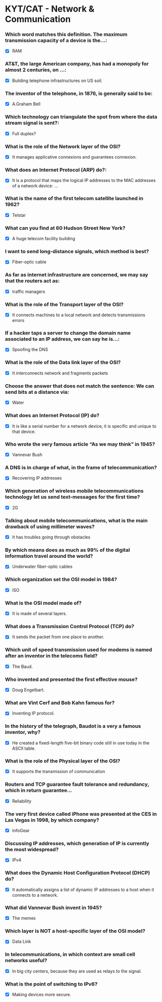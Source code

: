 # KYT/CAT - Network & Communication

### Which word matches this definition. The maximum transmission capacity of a device is the...:

- [x] RAM

### AT&T, the large American company, has had a monopoly for almost 2 centuries, on ...:

- [x] Building telephone infrastructures on US soil.

### The inventor of the telephone, in 1876, is generally said to be:

- [x] A.Graham Bell

### Which technology can triangulate the spot from where the data stream signal is sent?:

- [x] Full duplex?

### What is the role of the Network layer of the OSI?

- [x] It manages applicative connexions and guarantees connexion.

### What does an Internet Protocol (ARP) do?:

- [x] It is a protocol that maps the logical IP addresses to the MAC addresses of a network device: ...

### What is the name of the first telecom satellite launched in 1962?

- [x] Telstar

### What can you find at 60 Hudson Street New York?

- [x] A huge telecom facility building

### I want to send long-distance signals, which method is best?

- [x] Fiber-optic cable

### As far as internet infrastructure are concerned, we may say that the routers act as:

- [x] traffic managers

### What is the role of the Transport layer of the OSI?

- [x] It connects machines to a local network and detects transmissions errors

### If a hacker taps a server to change the domain name associated to an IP address, we can say he is...:

- [x] Spoofing the DNS

### What is the role of the Data link layer of the OSI?

- [x] It interconnects network and fragments packets

### Choose the answer that does not match the sentence: We can send bits at a distance via:

- [x] Water

### What does an Internet Protocol (IP) do?

- [x] It is like a serial number for a network device, it is specific and unique to that device.

### Who wrote the very famous article “As we may think” in 1945?

- [x] Vannevar Bush

### A DNS is in charge of what, in the frame of telecommunication?

- [x] Recovering IP addresses

### Which generation of wireless mobile telecommunications technology let us send text-messages for the first time?

- [x] 2G

### Talking about mobile telecommunications, what is the main drawback of using millimeter waves?

- [x] It has troubles going through obstacles

### By which means does as much as 99% of the digital information travel around the world?

- [x] Underwater fiber-optic cables

### Which organization set the OSI model in 1984?

- [x] ISO

### What is the OSI model made of?

- [x] It is made of several layers.

### What does a Transmission Control Protocol (TCP) do?

- [x] It sends the packet from one place to another.

### Which unit of speed transmission used for modems is named after an inventor in the telecoms field?

- [x] The Baud.

### Who invented and presented the first effective mouse?

- [x] Doug Engelbart.

### What are Vint Cerf and Bob Kahn famous for?

- [x] Inventing IP protocol.

### In the history of the telegraph, Baudot is a very a famous inventor, why?

- [x] He created a fixed-length five-bit binary code still in use today in the ASCII table.

### What is the role of the Physical layer of the OSI?

- [x] It supports the transmission of communication

### Routers and TCP guarantee fault tolerance and redundancy, which in return guarantee...

- [x] Reliability

### The very first device called iPhone was presented at the CES in Las Vegas in 1998, by which company?

- [x] InfoGear

### Discussing IP addresses, which generation of IP is currently the most widespread?

- [x] IPv4

### What does the Dynamic Host Configuration Protocol (DHCP) do?

- [x] It automatically assigns a list of dynamic IP addresses to a host when it connects to a network.

### What did Vannevar Bush invent in 1945?

- [x] The memex

### Which layer is NOT a host-specific layer of the OSI model?

- [x] Data Link

### In telecommunications, in which context are small cell networks useful?

- [x] In big city centers, because they are used as relays to the signal.

### What is the point of switching to IPv6?

- [x] Making devices more secure.

